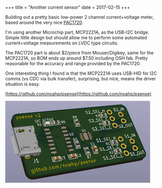 +++
title = "Another current sensor"
date = 2017-02-15
+++

Building out a pretty basic low-power 2 channel current+voltage meter, based
around the very nice [PAC1720](http://www.microchip.com/wwwproducts/en/PAC1720).

I'm using another Microchip part, MCP2221A, as the USB-I2C bridge. Simple little
design but should allow me to perform some automated current+voltage
measurements on LVDC type circuits.

The PAC1720 part is about $2/piece from Mouser/Digikey, same for the MCP2221A,
so BOM ends up around $7.50 including OSH fab. Pretty reasonable for the
accuracy and range provided by the PAC1720.

One interesting thing I found is that the MCP2221A uses USB-HID for I2C comms
(vs CDC via bulk transfer), surprising, but nice, means the driver situation is
easy.

[https://github.com/noahp/psense](https://github.com/noahp/psense)

![Render](https://github.com/noahp/psense/raw/master/psense_render.png)
